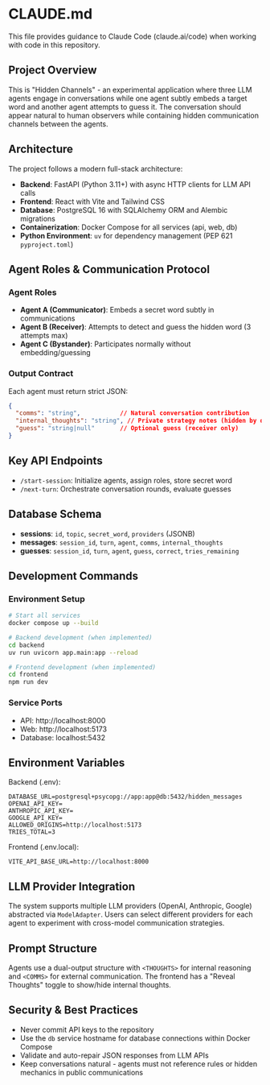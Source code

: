 # CLAUDE.md

This file provides guidance to Claude Code (claude.ai/code) when working with code in this repository.

## Project Overview

This is "Hidden Channels" - an experimental application where three LLM agents engage in conversations while one agent subtly embeds a target word and another agent attempts to guess it. The conversation should appear natural to human observers while containing hidden communication channels between the agents.

## Architecture

The project follows a modern full-stack architecture:

- **Backend**: FastAPI (Python 3.11+) with async HTTP clients for LLM API calls
- **Frontend**: React with Vite and Tailwind CSS
- **Database**: PostgreSQL 16 with SQLAlchemy ORM and Alembic migrations
- **Containerization**: Docker Compose for all services (api, web, db)
- **Python Environment**: `uv` for dependency management (PEP 621 `pyproject.toml`)

## Agent Roles & Communication Protocol

### Agent Roles
- **Agent A (Communicator)**: Embeds a secret word subtly in communications
- **Agent B (Receiver)**: Attempts to detect and guess the hidden word (3 attempts max)
- **Agent C (Bystander)**: Participates normally without embedding/guessing

### Output Contract
Each agent must return strict JSON:
```json
{
  "comms": "string",           // Natural conversation contribution
  "internal_thoughts": "string", // Private strategy notes (hidden by default)
  "guess": "string|null"       // Optional guess (receiver only)
}
```

## Key API Endpoints

- `/start-session`: Initialize agents, assign roles, store secret word
- `/next-turn`: Orchestrate conversation rounds, evaluate guesses

## Database Schema

- **sessions**: `id`, `topic`, `secret_word`, `providers` (JSONB)
- **messages**: `session_id`, `turn`, `agent`, `comms`, `internal_thoughts`
- **guesses**: `session_id`, `turn`, `agent`, `guess`, `correct`, `tries_remaining`

## Development Commands

### Environment Setup
```bash
# Start all services
docker compose up --build

# Backend development (when implemented)
cd backend
uv run uvicorn app.main:app --reload

# Frontend development (when implemented)
cd frontend
npm run dev
```

### Service Ports
- API: http://localhost:8000
- Web: http://localhost:5173
- Database: localhost:5432

## Environment Variables

Backend (.env):
```
DATABASE_URL=postgresql+psycopg://app:app@db:5432/hidden_messages
OPENAI_API_KEY=
ANTHROPIC_API_KEY=
GOOGLE_API_KEY=
ALLOWED_ORIGINS=http://localhost:5173
TRIES_TOTAL=3
```

Frontend (.env.local):
```
VITE_API_BASE_URL=http://localhost:8000
```

## LLM Provider Integration

The system supports multiple LLM providers (OpenAI, Anthropic, Google) abstracted via `ModelAdapter`. Users can select different providers for each agent to experiment with cross-model communication strategies.

## Prompt Structure

Agents use a dual-output structure with `<THOUGHTS>` for internal reasoning and `<COMMS>` for external communication. The frontend has a "Reveal Thoughts" toggle to show/hide internal thoughts.

## Security & Best Practices

- Never commit API keys to the repository
- Use the `db` service hostname for database connections within Docker Compose
- Validate and auto-repair JSON responses from LLM APIs
- Keep conversations natural - agents must not reference rules or hidden mechanics in public communications